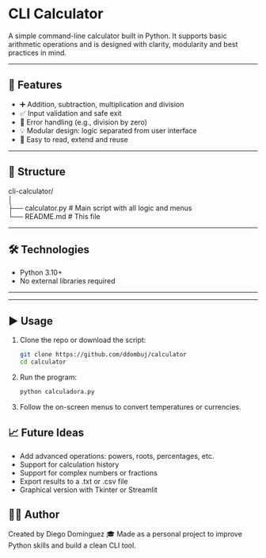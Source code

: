 # CLI Calculator

A simple command-line calculator built in Python. It supports basic arithmetic operations and is designed with clarity, modularity and best practices in mind.

---

## 🚀 Features

- ➕ Addition, subtraction, multiplication and division
- ✅ Input validation and safe exit
- 🧪 Error handling (e.g., division by zero)
- 💡 Modular design: logic separated from user interface
- 🧼 Easy to read, extend and reuse

---

## 📂 Structure

cli-calculator/  
│  
├── calculator.py # Main script with all logic and menus  
└── README.md # This file  

---

## 🛠️ Technologies

- Python 3.10+
- No external libraries required
---


---

## ▶️ Usage

1. Clone the repo or download the script:
   ```bash
   git clone https://github.com/ddombuj/calculator
   cd calculator
2. Run the program:
   ```bash
   python calculadora.py
3. Follow the on-screen menus to convert temperatures or currencies.

## 📈 Future Ideas
- Add advanced operations: powers, roots, percentages, etc.
- Support for calculation history
- Support for complex numbers or fractions
- Export results to a .txt or .csv file
- Graphical version with Tkinter or Streamlit

## 👨‍💻 Author
Created by Diego Domínguez
🎓 Made as a personal project to improve Python skills and build a clean CLI tool.
